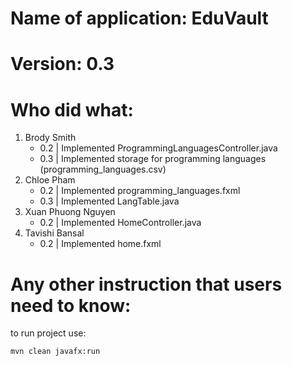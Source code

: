 # Name of application: EduVault

# Version: 0.3

# Who did what:

1. Brody Smith
    - 0.2 | Implemented ProgrammingLanguagesController.java
    - 0.3 | Implemented storage for programming languages (programming_languages.csv)
2. Chloe Pham
    - 0.2 | Implemented programming_languages.fxml
    - 0.3 | Implemented LangTable.java
3. Xuan Phuong Nguyen
    - 0.2 | Implemented HomeController.java
4. Tavishi Bansal
    - 0.2 | Implemented home.fxml


# Any other instruction that users need to know:
to run project use:
```
mvn clean javafx:run
```
